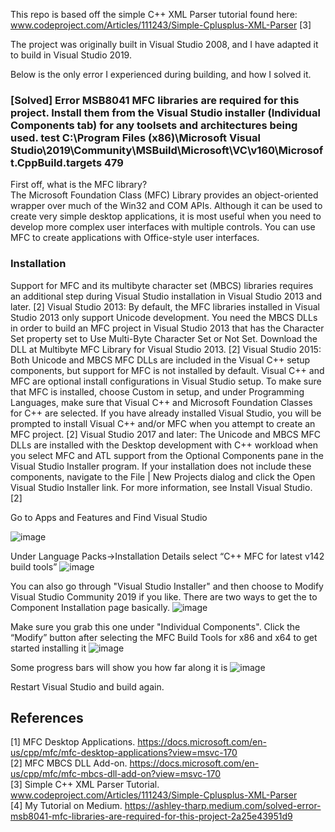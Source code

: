 
This repo is based off the simple C++ XML Parser tutorial found here: 
www.codeproject.com/Articles/111243/Simple-Cplusplus-XML-Parser [3]

The project was originally built in Visual Studio 2008, and I have adapted it to build in Visual Studio 2019. 

Below is the only error I experienced during building, and how I solved it. <br>

###  [Solved] Error MSB8041 MFC libraries are required for this project. Install them from the Visual Studio installer (Individual Components tab) for any toolsets and architectures being used. test C:\Program Files (x86)\Microsoft Visual Studio\2019\Community\MSBuild\Microsoft\VC\v160\Microsoft.CppBuild.targets 479


First off, what is the MFC library? <br>
The Microsoft Foundation Class (MFC) Library provides an object-oriented wrapper over much of the Win32 and COM APIs. Although it can be used to create very simple desktop applications, it is most useful when you need to develop more complex user interfaces with multiple controls. You can use MFC to create applications with Office-style user interfaces.
### Installation
Support for MFC and its multibyte character set (MBCS) libraries requires an additional step during Visual Studio installation in Visual Studio 2013 and later. [2]
Visual Studio 2013: By default, the MFC libraries installed in Visual Studio 2013 only support Unicode development. You need the MBCS DLLs in order to build an MFC project in Visual Studio 2013 that has the Character Set property set to Use Multi-Byte Character Set or Not Set. Download the DLL at Multibyte MFC Library for Visual Studio 2013. [2]
Visual Studio 2015: Both Unicode and MBCS MFC DLLs are included in the Visual C++ setup components, but support for MFC is not installed by default. Visual C++ and MFC are optional install configurations in Visual Studio setup. To make sure that MFC is installed, choose Custom in setup, and under Programming Languages, make sure that Visual C++ and Microsoft Foundation Classes for C++ are selected. If you have already installed Visual Studio, you will be prompted to install Visual C++ and/or MFC when you attempt to create an MFC project. [2]
Visual Studio 2017 and later: The Unicode and MBCS MFC DLLs are installed with the Desktop development with C++ workload when you select MFC and ATL support from the Optional Components pane in the Visual Studio Installer program. If your installation does not include these components, navigate to the File | New Projects dialog and click the Open Visual Studio Installer link. For more information, see Install Visual Studio. [2]


Go to Apps and Features and Find Visual Studio

![image](https://user-images.githubusercontent.com/1289702/163818410-2b527411-7af6-477d-92e0-e56079dcf659.png)


Under Language Packs->Installation Details select “C++ MFC for latest v142 build tools”
![image](https://user-images.githubusercontent.com/1289702/163818428-9d55ca12-1bd3-4ada-99b8-0bfa755ec74b.png)

You can also go through "Visual Studio Installer" and then choose to Modify Visual Studio Community 2019 if you like. There are two ways to get the to Component Installation page basically. 
![image](https://user-images.githubusercontent.com/1289702/163818551-558261ec-a0b2-426c-9b7a-0466d22241d7.png)


Make sure you grab this one under "Individual Components". Click the “Modify” button after selecting the MFC Build Tools for x86 and x64 to get started installing it
![image](https://user-images.githubusercontent.com/1289702/163818612-da069705-cf88-405d-8058-f862303dfb5b.png)

Some progress bars will show you how far along it is
![image](https://user-images.githubusercontent.com/1289702/163818675-bdfab559-09dd-460d-ae39-02568c73ac85.png)

Restart Visual Studio and build again.


## References <br>
[1] MFC Desktop Applications. https://docs.microsoft.com/en-us/cpp/mfc/mfc-desktop-applications?view=msvc-170 <br>
[2] MFC MBCS DLL Add-on. https://docs.microsoft.com/en-us/cpp/mfc/mfc-mbcs-dll-add-on?view=msvc-170 <br>
[3] Simple C++ XML Parser Tutorial. www.codeproject.com/Articles/111243/Simple-Cplusplus-XML-Parser <br>
[4] My Tutorial on Medium. https://ashley-tharp.medium.com/solved-error-msb8041-mfc-libraries-are-required-for-this-project-2a25e43951d9
